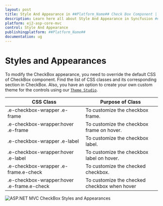 ```yaml
---
layout: post
title: Style And Appearance in ##Platform_Name## Check Box Component | Syncfusion
description: Learn here all about Style And Appearance in Syncfusion ##Platform_Name## Check Box component of Syncfusion Essential JS 2 and more.
platform: ej2-asp-core-mvc
control: Style And Appearance
publishingplatform: ##Platform_Name##
documentation: ug
---
```



# Styles and Appearances

To modify the CheckBox appearance, you need to override the default CSS of CheckBox component. Find the list of CSS classes and its corresponding section in CheckBox. Also, you have an option to create your own custom theme for the controls using our [`Theme Studio`](https://ej2.syncfusion.com/themestudio/?theme=material).

| CSS Class | Purpose of Class |
| ----- | ----- |
| .e-checkbox-wrapper .e-frame | To customize the checkbox frame. |
| .e-checkbox-wrapper:hover .e-frame | To customize the checkbox frame on hover. |
| .e-checkbox-wrapper .e-label | To customize the checkbox label. |
| .e-checkbox-wrapper:hover .e-label | To customize the checkbox label on hover. |
| .e-checkbox-wrapper .e-frame.e-check | To customize the checked checkbox. |
| .e-checkbox-wrapper:hover .e-frame.e-check | To customize the checked checkbox when hover |

![ASP.NET MVC CheckBox Styles and Appearances](images/checkbox-style-and-appearance.png)